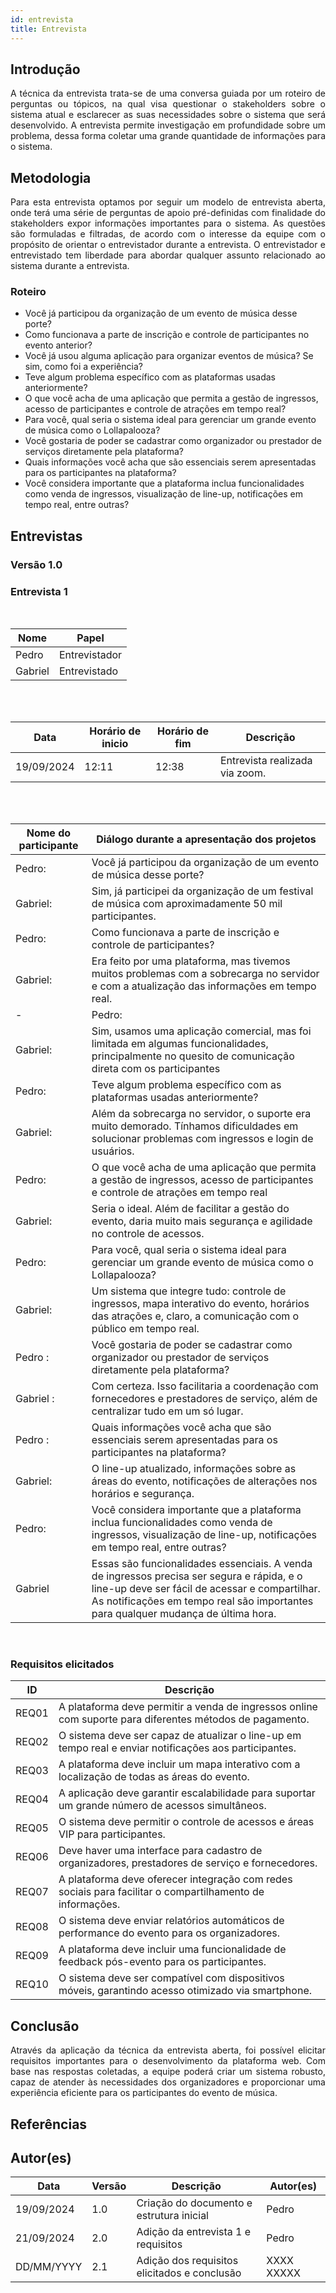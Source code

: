 ```yaml
---
id: entrevista
title: Entrevista
---
```


## Introdução
<p align = "justify">
A técnica da entrevista trata-se de uma conversa guiada por um roteiro de perguntas ou tópicos, na qual visa questionar o stakeholders sobre o sistema atual e esclarecer as suas necessidades sobre o sistema que será desenvolvido. A entrevista permite investigação em profundidade sobre um problema, dessa forma coletar uma grande quantidade de informações para o sistema.
</p>

## Metodologia
<p align = "justify">
Para esta entrevista optamos por seguir um modelo de entrevista aberta, onde terá uma série de perguntas de apoio pré-definidas com finalidade do stakeholders expor informações importantes para o sistema. As questões são formuladas e filtradas, de acordo com o interesse da equipe com o propósito de orientar o entrevistador durante a entrevista. O entrevistador e entrevistado tem liberdade para abordar qualquer assunto relacionado ao sistema durante a entrevista.
</p>

### Roteiro

- Você já participou da organização de um evento de música desse porte?
- Como funcionava a parte de inscrição e controle de participantes no evento anterior?
- Você já usou alguma aplicação para organizar eventos de música? Se sim, como foi a experiência?
- Teve algum problema específico com as plataformas usadas anteriormente?
- O que você acha de uma aplicação que permita a gestão de ingressos, acesso de participantes e controle de atrações em tempo real?
- Para você, qual seria o sistema ideal para gerenciar um grande evento de música como o Lollapalooza?
- Você gostaria de poder se cadastrar como organizador ou prestador de serviços diretamente pela plataforma?
- Quais informações você acha que são essenciais serem apresentadas para os participantes na plataforma?
- Você considera importante que a plataforma inclua funcionalidades como venda de ingressos, visualização de line-up, notificações em tempo real, entre outras?

## Entrevistas 

### Versão 1.0

### **Entrevista 1**

<br>

|Nome | Papel |
-----|------|
|Pedro| Entrevistador|
|Gabriel| Entrevistado|

<br>
<br>

|Data|Horário de inicio|Horário de fim |Descrição
----|-----|-----|---------|
|19/09/2024 | 12:11| 12:38 | Entrevista realizada via zoom.|

<br>
<br>
 
|Nome do participante|Diálogo durante a apresentação dos projetos|
|----|-------------|
|Pedro:|Você já participou da organização de um evento de música desse porte?
|Gabriel:| Sim, já participei da organização de um festival de música com aproximadamente 50 mil participantes. |
|Pedro:|Como funcionava a parte de inscrição e controle de participantes?|
|Gabriel:|Era feito por uma plataforma, mas tivemos muitos problemas com a sobrecarga no servidor e com a atualização das informações em tempo real.|
-|Pedro:| Você já usou alguma aplicação para organizar eventos de música? Se sim, como foi a experiência?|
|Gabriel:| Sim, usamos uma aplicação comercial, mas foi limitada em algumas funcionalidades, principalmente no quesito de comunicação direta com os participantes|.
|Pedro:| Teve algum problema específico com as plataformas usadas anteriormente?|
|Gabriel:| Além da sobrecarga no servidor, o suporte era muito demorado. Tínhamos dificuldades em solucionar problemas com ingressos e login de usuários.|
|Pedro:| O que você acha de uma aplicação que permita a gestão de ingressos, acesso de participantes e controle de atrações em tempo real|
|Gabriel:| Seria o ideal. Além de facilitar a gestão do evento, daria muito mais segurança e agilidade no controle de acessos.|
|Pedro:| Para você, qual seria o sistema ideal para gerenciar um grande evento de música como o Lollapalooza?|
|Gabriel:| Um sistema que integre tudo: controle de ingressos, mapa interativo do evento, horários das atrações e, claro, a comunicação com o público em tempo real.|
|Pedro :| Você gostaria de poder se cadastrar como organizador ou prestador de serviços diretamente pela plataforma?|
|Gabriel :| Com certeza. Isso facilitaria a coordenação com fornecedores e prestadores de serviço, além de centralizar tudo em um só lugar.|
|Pedro :| Quais informações você acha que são essenciais serem apresentadas para os participantes na plataforma?|
|Gabriel:| O line-up atualizado, informações sobre as áreas do evento, notificações de alterações nos horários e segurança.|
|Pedro:| Você considera importante que a plataforma inclua funcionalidades como venda de ingressos, visualização de line-up, notificações em tempo real, entre outras?|
|Gabriel| Essas são funcionalidades essenciais. A venda de ingressos precisa ser segura e rápida, e o line-up deve ser fácil de acessar e compartilhar. As notificações em tempo real são importantes para qualquer mudança de última hora.|


<br>
 
### Requisitos elicitados
 
| ID   | Descrição |
|------|-----------|
| REQ01 | A plataforma deve permitir a venda de ingressos online com suporte para diferentes métodos de pagamento. |
| REQ02 | O sistema deve ser capaz de atualizar o line-up em tempo real e enviar notificações aos participantes. |
| REQ03 | A plataforma deve incluir um mapa interativo com a localização de todas as áreas do evento. |
| REQ04 | A aplicação deve garantir escalabilidade para suportar um grande número de acessos simultâneos. |
| REQ05 | O sistema deve permitir o controle de acessos e áreas VIP para participantes. |
| REQ06 | Deve haver uma interface para cadastro de organizadores, prestadores de serviço e fornecedores. |
| REQ07 | A plataforma deve oferecer integração com redes sociais para facilitar o compartilhamento de informações. |
| REQ08 | O sistema deve enviar relatórios automáticos de performance do evento para os organizadores. |
| REQ09 | A plataforma deve incluir uma funcionalidade de feedback pós-evento para os participantes. |
| REQ10 | O sistema deve ser compatível com dispositivos móveis, garantindo acesso otimizado via smartphone. |

## Conclusão
<p align = "justify">
Através da aplicação da técnica da entrevista aberta, foi possível elicitar requisitos importantes para o desenvolvimento da plataforma web. Com base nas respostas coletadas, a equipe poderá criar um sistema robusto, capaz de atender às necessidades dos organizadores e proporcionar uma experiência eficiente para os participantes do evento de música.
</p>
 
## Referências

>
> 

## Autor(es)

| Data | Versão | Descrição | Autor(es) |
| -- | -- | -- | -- |
| 19/09/2024 | 1.0    | Criação do documento e estrutura inicial    | Pedro      |
| 21/09/2024 | 2.0    | Adição da entrevista 1 e requisitos         | Pedro      |
| DD/MM/YYYY | 2.1 | Adição dos requisitos elicitados e conclusão | XXXX XXXXX | 
